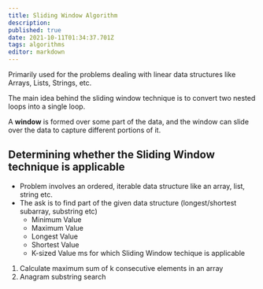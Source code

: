 ```yaml
---
title: Sliding Window Algorithm
description: 
published: true
date: 2021-10-11T01:34:37.701Z
tags: algorithms
editor: markdown
---
```


Primarily used for the problems dealing with linear data structures like Arrays, Lists, Strings, etc. 

The main idea behind the sliding window technique is to convert two nested loops into a single loop.

A **window** is formed over some part of the data, and the window can slide over the data to capture different portions of it.

## Determining whether the Sliding Window technique is applicable
* Problem involves an ordered, iterable data structure like an array, list, string etc.
* The ask is to find part of the given data structure (longest/shortest subarray, substring etc)
	* Minimum Value
  * Maximum Value
  * Longest Value
  * Shortest Value
  * K-sized Value
                                                                                 ms for which Sliding Window techique is applicable
1. Calculate maximum sum of k consecutive elements in an array
2. Anagram substring search

